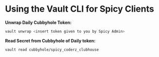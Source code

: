 # Using the Vault CLI for Spicy Clients

**Unwrap Daily Cubbyhole Token:**
```bash
vault unwrap <insert token given to you by Spicy Admin>
```

**Read Secret from Cubbyhole of Daily token:**
```bash
vault read cubbyhole/spicy_coderz_clubhouse
```

